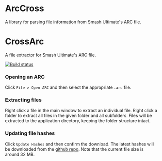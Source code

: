 # ArcCross

A library for parsing file information from Smash Ultimate's ARC file.

# CrossArc

A file extractor for Smash Ultimate's ARC file.

[![Build status](https://ci.appveyor.com/api/projects/status/drd2v75fe4mqm4po?svg=true)](https://ci.appveyor.com/project/Ploaj/arccross) 

### Opening an ARC
Click `File > Open ARC` and then select the appropriate `.arc` file. 

### Extracting files
Right click a file in the main window to extract an individual file. Right click a folder to extract all files in the given folder and all subfolders. Files will be extracted to the application directory, keeping the folder structure intact. 

### Updating file hashes
Click `Update Hashes` and then confirm the download. The latest hashes will be downloaded from the [github repo](https://github.com/ultimate-research/archive-hashes). Note that the current file size is around 32 MB.

